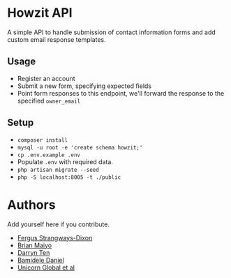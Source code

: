 # Howzit API

A simple API to handle submission of contact information forms
and add custom email response templates.

## Usage

- Register an account
- Submit a new form, specifying expected fields
- Point form responses to this endpoint, we'll forward the response to the specified `owner_email`

## Setup

- `composer install`
- `mysql -u root -e 'create schema howzit;'`
- `cp .env.example .env`
- Populate `.env` with required data.
- `php artisan migrate --seed`
- `php -S localhost:8005 -t ./public`

# Authors

Add yourself here if you contribute.

* [Fergus Strangways-Dixon](https://github.com/fergusdixon)
* [Brian Maiyo](https://github.com/kiproping)
* [Darryn Ten](https://github.com/darrynten)
* [Bamidele Daniel](https://github.com/humanityjs)
* [Unicorn Global et al](https://github.com/UnicornGlobal)
